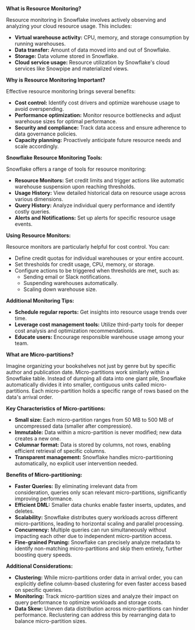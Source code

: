 **What is Resource Monitoring?**

Resource monitoring in Snowflake involves actively observing and analyzing your cloud resource usage. This includes:

- **Virtual warehouse activity:** CPU, memory, and storage consumption by running warehouses.
- **Data transfer:** Amount of data moved into and out of Snowflake.
- **Storage:** Data volume stored in Snowflake.
- **Cloud service usage:** Resource utilization by Snowflake's cloud services like Snowpipe and materialized views.

**Why is Resource Monitoring Important?**

Effective resource monitoring brings several benefits:

- **Cost control:** Identify cost drivers and optimize warehouse usage to avoid overspending.
- **Performance optimization:** Monitor resource bottlenecks and adjust warehouse sizes for optimal performance.
- **Security and compliance:** Track data access and ensure adherence to data governance policies.
- **Capacity planning:** Proactively anticipate future resource needs and scale accordingly.

**Snowflake Resource Monitoring Tools:**

Snowflake offers a range of tools for resource monitoring:

- **Resource Monitors:** Set credit limits and trigger actions like automatic warehouse suspension upon reaching thresholds.
- **Usage History:** View detailed historical data on resource usage across various dimensions.
- **Query History:** Analyze individual query performance and identify costly queries.
- **Alerts and Notifications:** Set up alerts for specific resource usage events.

**Using Resource Monitors:**

Resource monitors are particularly helpful for cost control. You can:

- Define credit quotas for individual warehouses or your entire account.
- Set thresholds for credit usage, CPU, memory, or storage.
- Configure actions to be triggered when thresholds are met, such as:
  - Sending email or Slack notifications.
  - Suspending warehouses automatically.
  - Scaling down warehouse size.

**Additional Monitoring Tips:**

- **Schedule regular reports:** Get insights into resource usage trends over time.
- **Leverage cost management tools:** Utilize third-party tools for deeper cost analysis and optimization recommendations.
- **Educate users:** Encourage responsible warehouse usage among your team.



**What are Micro-partitions?**

Imagine organizing your bookshelves not just by genre but by specific author and publication date. Micro-partitions work similarly within a Snowflake table. Instead of dumping all data into one giant pile, Snowflake automatically divides it into smaller, contiguous units called micro-partitions. Each micro-partition holds a specific range of rows based on the data's arrival order.

**Key Characteristics of Micro-partitions:**

- **Small size:** Each micro-partition ranges from 50 MB to 500 MB of uncompressed data (smaller after compression).
- **Immutable:** Data within a micro-partition is never modified; new data creates a new one.
- **Columnar format:** Data is stored by columns, not rows, enabling efficient retrieval of specific columns.
- **Transparent management:** Snowflake handles micro-partitioning automatically, no explicit user intervention needed.

**Benefits of Micro-partitioning:**

- **Faster Queries:** By eliminating irrelevant data from consideration, queries only scan relevant micro-partitions, significantly improving performance.
- **Efficient DML:** Smaller data chunks enable faster inserts, updates, and deletes.
- **Scalability:** Snowflake distributes query workloads across different micro-partitions, leading to horizontal scaling and parallel processing.
- **Concurrency:** Multiple queries can run simultaneously without impacting each other due to independent micro-partition access.
- **Fine-grained Pruning:** Snowflake can precisely analyze metadata to identify non-matching micro-partitions and skip them entirely, further boosting query speeds.

**Additional Considerations:**

- **Clustering:** While micro-partitions order data in arrival order, you can explicitly define column-based clustering for even faster access based on specific queries.
- **Monitoring:** Track micro-partition sizes and analyze their impact on query performance to optimize workloads and storage costs.
- **Data Skew:** Uneven data distribution across micro-partitions can hinder performance. Reclustering can address this by rearranging data to balance micro-partition sizes.




